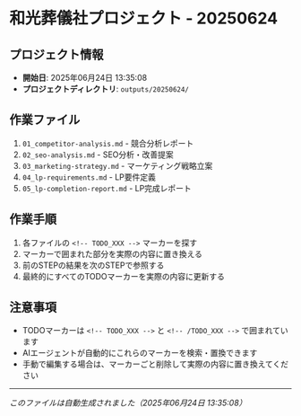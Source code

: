 # 和光葬儀社プロジェクト - 20250624

## プロジェクト情報
- **開始日**: 2025年06月24日 13:35:08
- **プロジェクトディレクトリ**: `outputs/20250624/`

## 作業ファイル
1. `01_competitor-analysis.md` - 競合分析レポート
2. `02_seo-analysis.md` - SEO分析・改善提案
3. `03_marketing-strategy.md` - マーケティング戦略立案
4. `04_lp-requirements.md` - LP要件定義
5. `05_lp-completion-report.md` - LP完成レポート

## 作業手順
1. 各ファイルの `<!-- TODO_XXX -->` マーカーを探す
2. マーカーで囲まれた部分を実際の内容に置き換える
3. 前のSTEPの結果を次のSTEPで参照する
4. 最終的にすべてのTODOマーカーを実際の内容に更新する

## 注意事項
- TODOマーカーは `<!-- TODO_XXX -->` と `<!-- /TODO_XXX -->` で囲まれています
- AIエージェントが自動的にこれらのマーカーを検索・置換できます
- 手動で編集する場合は、マーカーごと削除して実際の内容に置き換えてください

---
*このファイルは自動生成されました（2025年06月24日 13:35:08）*
